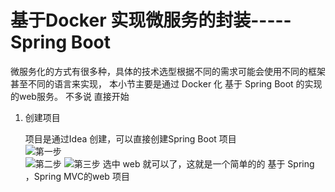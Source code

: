 # 基于Docker 实现微服务的封装-----Spring Boot  
微服务化的方式有很多种，具体的技术选型根据不同的需求可能会使用不同的框架甚至不同的语言来实现， 本小节主要是通过 Docker  化 基于 Spring Boot 的实现的web服务。 不多说 直接开始  

1. 创建项目    

    项目是通过Idea 创建，可以直接创建Spring Boot 项目  
    ![第一步](http://omy43wh36.bkt.clouddn.com/Snip20171108_2.png)     
    ![第二步](http://omy43wh36.bkt.clouddn.com/Snip20171108_3.png)
    ![第三步](http://omy43wh36.bkt.clouddn.com/Snip20171108_4.png)
    选中 web 就可以了，这就是一个简单的的 基于 Spring ，Spring MVC的web 项目  
    
    
